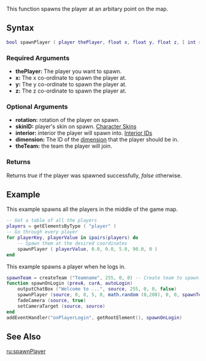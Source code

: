 This function spawns the player at an arbitary point on the map.

Syntax
------

``` lua
bool spawnPlayer ( player thePlayer, float x, float y, float z, [ int rotation = 0, int skinID = 0, int interior = 0, int dimension = 0, team theTeam = getPlayerTeam(thePlayer) ] )
```

### Required Arguments

-   **thePlayer:** The player you want to spawn.
-   **x:** The x co-ordinate to spawn the player at.
-   **y:** The y co-ordinate to spawn the player at.
-   **z:** The z co-ordinate to spawn the player at.

### Optional Arguments

-   **rotation:** rotation of the player on spawn.
-   **skinID:** player's skin on spawn. [Character Skins](/docs/Character_Skins.md "wikilink")
-   **interior:** interior the player will spawn into. [Interior IDs](/docs/Interior_IDs.md "wikilink")
-   **dimension:** The ID of the [dimension](/docs/dimension.md "wikilink") that the player should be in.
-   **theTeam:** the team the player will join.

### Returns

Returns *true* if the player was spawned successfully, *false* otherwise.

Example
-------

This example spawns all the players in the middle of the game map.

``` lua
-- Get a table of all the players
players = getElementsByType ( "player" )
-- Go through every player
for playerKey, playerValue in ipairs(players) do
    -- Spawn them at the desired coordinates
    spawnPlayer ( playerValue, 0.0, 0.0, 5.0, 90.0, 0 )
end
```

This example spawns a player when he logs in.

``` lua
spawnTeam = createTeam ("Teamname", 255, 0, 0) -- Create team to spawn.
function spawnOnLogin (prevA, curA, autoLogin)
    outputChatBox ("Welcome to ...", source, 255, 0, 0, false)
    spawnPlayer (source, 0, 0, 5, 0, math.random (0,288), 0, 0, spawnTeam) -- spawns player with random skin
    fadeCamera (source, true)
    setCameraTarget (source, source)
end
addEventHandler("onPlayerLogin", getRootElement(), spawnOnLogin)
```

See Also
--------

[ru:spawnPlayer](/docs/ru:spawnPlayer.md "wikilink")
